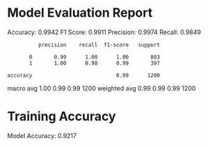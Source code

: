 # Model Evaluation Report
Accuracy: 0.9942
F1 Score: 0.9911
Precision: 0.9974
Recall: 0.9849


              precision    recall  f1-score   support

           0       0.99      1.00      1.00       803
           1       1.00      0.98      0.99       397

    accuracy                           0.99      1200
   macro avg       1.00      0.99      0.99      1200
weighted avg       0.99      0.99      0.99      1200


# Training Accuracy

Model Accuracy: 0.9217

